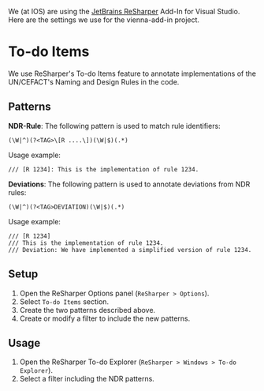 We (at IOS) are using the [JetBrains ReSharper](http://www.jetbrains.com/resharper/index.html) Add-In for Visual Studio. Here are the settings we use for the vienna-add-in project.

# To-do Items #

We use ReSharper's To-do Items feature to annotate implementations of the UN/CEFACT's Naming and Design Rules in the code.

## Patterns ##

**NDR-Rule**: The following pattern is used to match rule identifiers:

```
(\W|^)(?<TAG>\[R ....\])(\W|$)(.*)
```

Usage example:

```
/// [R 1234]: This is the implementation of rule 1234.
```

**Deviations**: The following pattern is used to annotate deviations from NDR rules:

```
(\W|^)(?<TAG>DEVIATION)(\W|$)(.*)
```

Usage example:

```
/// [R 1234]
/// This is the implementation of rule 1234.
/// Deviation: We have implemented a simplified version of rule 1234.
```

## Setup ##

  1. Open the ReSharper Options panel (`ReSharper > Options`).
  1. Select `To-do Items` section.
  1. Create the two patterns described above.
  1. Create or modify a filter to include the new patterns.

## Usage ##

  1. Open the ReSharper To-do Explorer (`ReSharper > Windows > To-do Explorer`).
  1. Select a filter including the NDR patterns.